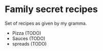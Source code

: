 # Family secret recipes

Set of recipes as given by my gramma.

 - Pizza (TODO)
 - Sauces (TODO)
 - spreads (TODO)